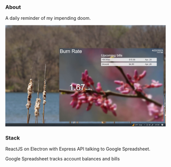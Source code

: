 ### About

A daily reminder of my impending doom.

<img src="burn-rate-app.JPG"/>

### Stack

ReactJS on Electron with Express API talking to Google Spreadsheet.

Google Spreadsheet tracks account balances and bills
